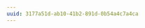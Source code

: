 ```yaml
---
uuid: 3177a51d-ab10-41b2-891d-0b54a4c7a4ca
---
```


<!--
Students will be given an questionnaire about the course,
and the instructor will leave the room for an allotted amount of time
to let them fill it out.

 -->

